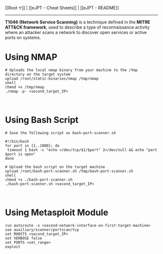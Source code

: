 [[Root 𖣂]] | [[eJPT - Cheat Sheets]] | [[eJPT - README]]

<hr>

**T1046 (Network Service Scanning)** is a technique defined in the **MITRE ATT&CK framework**, used to describe a type of reconnaissance activity where an attacker scans a network to discover open services or active ports on systems.

# Using NMAP

```shell
# Uploads the local nmap binary from your machine to the /tmp directory on the target system 
upload /root/static-binaries/nmap /tmp/nmap 
shell
chmod +x /tmp/nmap
./nmap -p- <second_target_IP>
```

<br>

# Using Bash Script

```shell
# Save the following script as bash-port-scanner.sh

#!/bin/bash
for port in {1..1000}; do
 timeout 1 bash -c "echo >/dev/tcp/$1/$port" 2>/dev/null && echo "port $port is open"
done

# Upload the bash script on the target machine
upload /root/bash-port-scanner.sh /tmp/bash-port-scanner.sh
shell
chmod +x ./bash-port-scanner.sh
./bash-port-scanner.sh <second_target_IP>
```

<br>

# Using Metasploit Module

```shell
run autoroute -s <second-network-interface-on-first-target-machine>
use auxiliary/scanner/portscan/tcp
set RHOSTS <second_target_IP>
set VERBOSE false
set PORTS <set_range>
exploit
